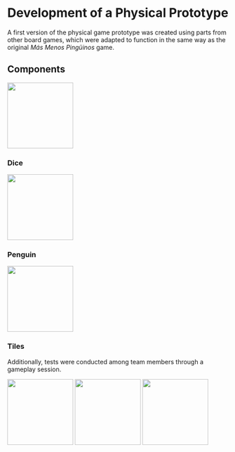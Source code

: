 # Development of a Physical Prototype

A first version of the physical game prototype was created using parts from other board games, which were adapted to function in the same way as the original *Más Menos Pingüinos* game.

## Components

<img src="/assets/Imagen1.jpg" width="150px">

### Dice

<img src="/assets/Imagen2.jpg" width="150px">

### Penguin

<img src="/assets/Imagen3.jpg" width="150px">

### Tiles

Additionally, tests were conducted among team members through a gameplay session.

<img src="/assets/Imagen4.jpg" width="150px">
<img src="/assets/Imagen5.jpg" width="150px">
<img src="/assets/Imagen6.jpg" width="150px">
